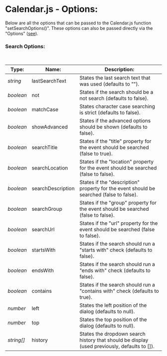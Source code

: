 # Calendar.js - Options:

Below are all the options that can be passed to the Calendar.js function "setSearchOptions()".  These options can also be passed directly via the "Options" ([see](OPTIONS.md)).


### Search Options:
<br/>

| Type: | Name: | Description: |
| --- | --- | --- |
| *string* | lastSearchText | States the last search text that was used (defaults to ""). |
| *boolean* | not | States if the search should be a not search (defaults to false). |
| *boolean* | matchCase | States character case searching is strict (defaults to false). |
| *boolean* | showAdvanced | States if the advanced options should be shown (defaults to false). |
| *boolean* | searchTitle | States if the "title" property for the event should be searched (false to true). |
| *boolean* | searchLocation | States if the "location" property for the event should be searched (false to false). |
| *boolean* | searchDescription | States if the "description" property for the event should be searched (false to false). |
| *boolean* | searchGroup | States if the "group" property for the event should be searched (false to false). |
| *boolean* | searchUrl | States if the "url" property for the event should be searched (false to false). |
| *boolean* | startsWith | States if the search should run a "starts with" check (defaults to false). |
| *boolean* | endsWith | States if the search should run a "ends with" check (defaults to false). |
| *boolean* | contains | States if the search should run a "contains with" check (defaults to true). |
| *number* | left | States the left position of the dialog (defaults to null). |
| *number* | top | States the top position of the dialog (defaults to null). |
| *string[]* | history | States the dropdown search history that should be display (used previously, defaults to []). |
